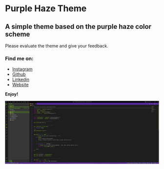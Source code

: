 # Purple Haze Theme
## A simple theme based on the purple haze color scheme
Please evaluate the theme and give your feedback.

### Find me on:
* [Instagram](https://www.instagram.com/_pablo.py/)
* [Github](https://github.com/pcarvalho-dev)
* [Linkedin](https://www.linkedin.com/in/dev-carvalho/)
* [Website](https://pablocarvalho.dev.br/)

**Enjoy!**

![alt text](https://github.com/pcarvalho-dev/purple-haze-theme/blob/main/assets/preview.png?raw=true)
